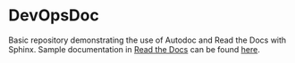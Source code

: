 # DevOpsDoc
Basic repository demonstrating the use of Autodoc and Read the Docs with Sphinx. Sample documentation in [Read the Docs](https://readthedocs.org/) can be found [here](https://devopsdoc.readthedocs.io/en/stable/).
